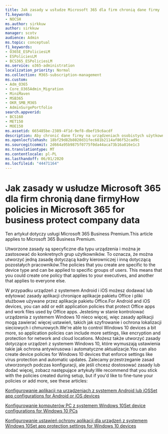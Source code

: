 ```yaml
---
title: Jak zasady w usłudze Microsoft 365 dla firm chronią dane firmy
f1.keywords:
- NOCSH
ms.author: sirkkuw
author: sirkkuw
manager: scotv
audience: Admin
ms.topic: conceptual
f1_keywords:
- O365E_ESPoliciesLM
- ESPoliciesLM
- BCS365_ESPoliciesLM
ms.service: o365-administration
localization_priority: Normal
ms.collection: M365-subscription-management
ms.custom:
- Adm_O365
- Core_O365Admin_Migration
- MiniMaven
- MSB365
- OKR_SMB_M365
- AdminSurgePortfolio
search.appverid:
- BCS160
- MET150
- MOE150
ms.assetid: 665485be-2389-4f1d-9ef8-dbef19c6acdf
description: Aby chronić dane firmy na urządzeniach osobistych użytkowników, użyj zasad docelowych dla określonych urządzeń i grup zabezpieczeń.
ms.openlocfilehash: 18bf29d82b8020d31fec681b2114af86f52cad9c
ms.sourcegitcommit: 2d664a95b9875f0775f0da44aca73b16a816e1c3
ms.translationtype: MT
ms.contentlocale: pl-PL
ms.lasthandoff: 06/01/2020
ms.locfileid: "44471164"
---
```

# <a name="how-policies-in-microsoft-365-for-business-protect-company-data"></a><span data-ttu-id="85923-103">Jak zasady w usłudze Microsoft 365 dla firm chronią dane firmy</span><span class="sxs-lookup"><span data-stu-id="85923-103">How policies in Microsoft 365 for business protect company data</span></span>

<span data-ttu-id="85923-104">Ten artykuł dotyczy usługi Microsoft 365 Business Premium.</span><span class="sxs-lookup"><span data-stu-id="85923-104">This article applies to Microsoft 365 Business Premium.</span></span>

<span data-ttu-id="85923-p101">Utworzone zasady są specyficzne dla typu urządzenia i można je zastosować do konkretnych grup użytkowników. To oznacza, że można utworzyć jedną zasadę dotyczącą kadry kierowniczej i inną dotyczącą pozostałych pracowników.</span><span class="sxs-lookup"><span data-stu-id="85923-p101">The policies that you create are specific to the device type and can be applied to specific groups of users. This means that you could create one policy that applies to your executives, and another that applies to everyone else.</span></span>
  
<span data-ttu-id="85923-107">W przypadku urządzeń z systemem Android i iOS możesz dodawać lub edytować zasady aplikacji chroniące aplikacje pakietu Office i pliki służbowe używane przez aplikacje pakietu Office.</span><span class="sxs-lookup"><span data-stu-id="85923-107">For Android and iOS devices, you can add or edit application policies that protect Office apps and work files used by Office apps.</span></span> <span data-ttu-id="85923-108">Jesteśmy w stanie kontrolować urządzenia z systemem Windows 10 nieco więcej, więc zasady aplikacji mogą zawierać więcej ustawień, takich jak szyfrowanie i ochrona lokalizacji sieciowych i chmurowych.</span><span class="sxs-lookup"><span data-stu-id="85923-108">We're able to control Windows 10 devices a bit more, so application policies can include more settings, like encryption and protection for network and cloud locations.</span></span> <span data-ttu-id="85923-109">Możesz także utworzyć zasady dotyczące urządzeń z systemem Windows 10, które wymuszają ustawienia takie jak ochrona antywirusowa i automatyczne aktualizacje.</span><span class="sxs-lookup"><span data-stu-id="85923-109">You can also create device policies for Windows 10 devices that enforce settings like virus protection and automatic updates.</span></span> <span data-ttu-id="85923-110">Zalecamy przestrzeganie zasad utworzonych podczas konfiguracji, ale jeśli chcesz dostosować zasady lub dodać więcej, zobacz następujące artykuły:</span><span class="sxs-lookup"><span data-stu-id="85923-110">We recommend that you stick with the policies created during setup, but if you'd like to fine-tune your policies or add more, see these articles:</span></span>
  
[<span data-ttu-id="85923-111">Konfigurowanie aplikacji na urządzeniach z systemem Android lub iOS</span><span class="sxs-lookup"><span data-stu-id="85923-111">Set app configurations for Android or iOS devices</span></span>](app-protection-settings-for-android-and-ios.md)
  
[<span data-ttu-id="85923-112">Konfigurowanie komputerów PC z systemem Windows 10</span><span class="sxs-lookup"><span data-stu-id="85923-112">Set device configurations for Windows 10 PCs</span></span>](protection-settings-for-windows-10-pcs.md)
  
[<span data-ttu-id="85923-113">Konfigurowanie ustawień ochrony aplikacji dla urządzeń z systemem Windows 10</span><span class="sxs-lookup"><span data-stu-id="85923-113">Set app protection settings for Windows 10 devices</span></span>](protection-settings-for-windows-10-devices.md)
  

